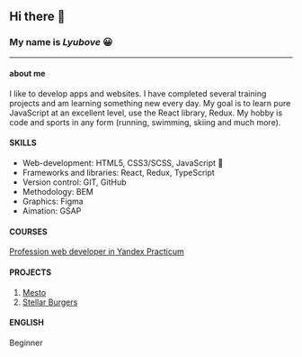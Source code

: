 
## Hi there 👋
### My name is _Lyubove_ :grinning:
______________________

#### **about me**

I like to develop apps and websites. I have completed several training projects and am learning something new every day. My goal is to learn pure JavaScript at an excellent level, use the React library, Redux. My hobby is code and sports in any form (running, swimming, skiing and much more).

#### SKILLS

- Web-development: HTML5, CSS3/SCSS, JavaScript :revolving_hearts:
- Frameworks and libraries: React, Redux, TypeScript
- Version control: GIT, GitHub
- Methodology: BEM
- Graphics: Figma
- Aimation: GSAP

#### COURSES

[Profession web developer in Yandex Practicum](https://practicum.yandex.ru/web-plus/)

#### PROJECTS

1. [Mesto](https://loown101.github.io/mesto-project/index.html)
2. [Stellar Burgers](https://luba-web.github.io/stellar-burgers/)


#### ENGLISH

Beginner

